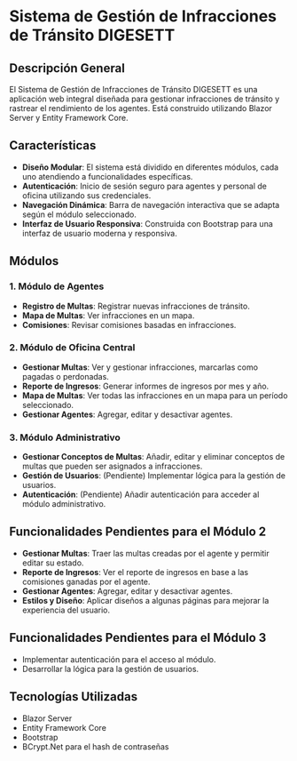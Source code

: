 # Sistema de Gestión de Infracciones de Tránsito DIGESETT

## Descripción General
El Sistema de Gestión de Infracciones de Tránsito DIGESETT es una aplicación web integral diseñada para gestionar infracciones de tránsito y rastrear el rendimiento de los agentes. Está construido utilizando Blazor Server y Entity Framework Core.

## Características
- **Diseño Modular**: El sistema está dividido en diferentes módulos, cada uno atendiendo a funcionalidades específicas.
- **Autenticación**: Inicio de sesión seguro para agentes y personal de oficina utilizando sus credenciales.
- **Navegación Dinámica**: Barra de navegación interactiva que se adapta según el módulo seleccionado.
- **Interfaz de Usuario Responsiva**: Construida con Bootstrap para una interfaz de usuario moderna y responsiva.

## Módulos
### 1. Módulo de Agentes
- **Registro de Multas**: Registrar nuevas infracciones de tránsito.
- **Mapa de Multas**: Ver infracciones en un mapa.
- **Comisiones**: Revisar comisiones basadas en infracciones.

### 2. Módulo de Oficina Central
- **Gestionar Multas**: Ver y gestionar infracciones, marcarlas como pagadas o perdonadas.
- **Reporte de Ingresos**: Generar informes de ingresos por mes y año.
- **Mapa de Multas**: Ver todas las infracciones en un mapa para un período seleccionado.
- **Gestionar Agentes**: Agregar, editar y desactivar agentes.

### 3. Módulo Administrativo
- **Gestionar Conceptos de Multas**: Añadir, editar y eliminar conceptos de multas que pueden ser asignados a infracciones.
- **Gestión de Usuarios**: (Pendiente) Implementar lógica para la gestión de usuarios.
- **Autenticación**: (Pendiente) Añadir autenticación para acceder al módulo administrativo.

## Funcionalidades Pendientes para el Módulo 2
- **Gestionar Multas**: Traer las multas creadas por el agente y permitir editar su estado.
- **Reporte de Ingresos**: Ver el reporte de ingresos en base a las comisiones ganadas por el agente.
- **Gestionar Agentes**: Agregar, editar y desactivar agentes.
- **Estilos y Diseño**: Aplicar diseños a algunas páginas para mejorar la experiencia del usuario.

## Funcionalidades Pendientes para el Módulo 3
- Implementar autenticación para el acceso al módulo.
- Desarrollar la lógica para la gestión de usuarios.

## Tecnologías Utilizadas
- Blazor Server
- Entity Framework Core
- Bootstrap
- BCrypt.Net para el hash de contraseñas
